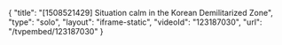 {
    "title": "[1508521429] Situation calm in the Korean Demilitarized Zone",
    "type": "solo",
    "layout": "iframe-static",
    "videoId": "123187030",
    "url": "\/tvpembed\/123187030"
}
